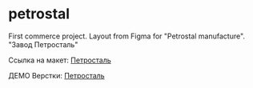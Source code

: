 # petrostal
First commerce project. Layout from Figma for "Petrostal manufacture". "Завод Петросталь"

Ссылка на макет: [Петросталь](https://www.figma.com/file/XD6YEXWONBVjrsRYAeAqBj)

ДЕМО Верстки: [Петросталь](https://giusepperoro.github.io/giusepperoro.github.io)
